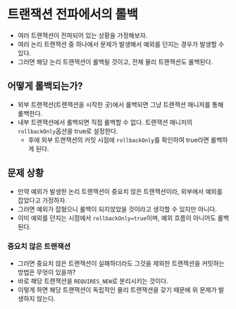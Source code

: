 # 트랜잭션 전파에서의 롤백

- 여러 트랜잭션이 전파되어 있는 상황을 가정해보자.
- 여러 논리 트랜잭션 중 하나에서 문제가 발생해서 예외를 던지는 경우가 발생할 수 있다.
- 그러면 해당 논리 트랜잭션이 롤백될 것이고, 전체 물리 트랜잭션도 롤백된다.

## 어떻게 롤백되는가?

- 외부 트랜잭션(트랜잭션을 시작한 곳)에서 롤백되면 그냥 트랜잭션 매니저를 통해 롤백한다.
- 내부 트랜잭션에서 롤백되면 직접 롤백할 수 없다. 트랜잭션 매니저의 `rollbackOnly`옵션을 true로 설정한다.
  - 후에 외부 트랜잭션의 커밋 시점에 `rollbackOnly`를 확인하여 true라면 롤백하게 된다.

## 문제 상황

- 만약 예외가 발생한 논리 트랜잭션이 중요치 않은 트랜잭션이라, 외부에서 예외를 잡았다고 가정하자.
- 그러면 예외가 잡혔으니 롤백이 되지않았을 것이라고 생각할 수 있지만 아니다.
- 이미 예외를 던지는 시점에서 `rollbackOnly=true`이며, 예외 흐름이 아니어도 롤백된다.

### 중요치 않은 트랜잭션

- 그러면 중요치 않은 트랜잭션이 실패하더라도 그것을 제외한 트랜잭션을 커밋하는 방법은 무엇이 있을까?
- 바로 해당 트랜잭션을 `REQUIRES_NEW`로 분리시키는 것이다.
- 이렇게 하면 해당 트랜잭션이 독립적인 물리 트랜잭션을 갖기 때문에 위 문제가 발생하지 않는다.
